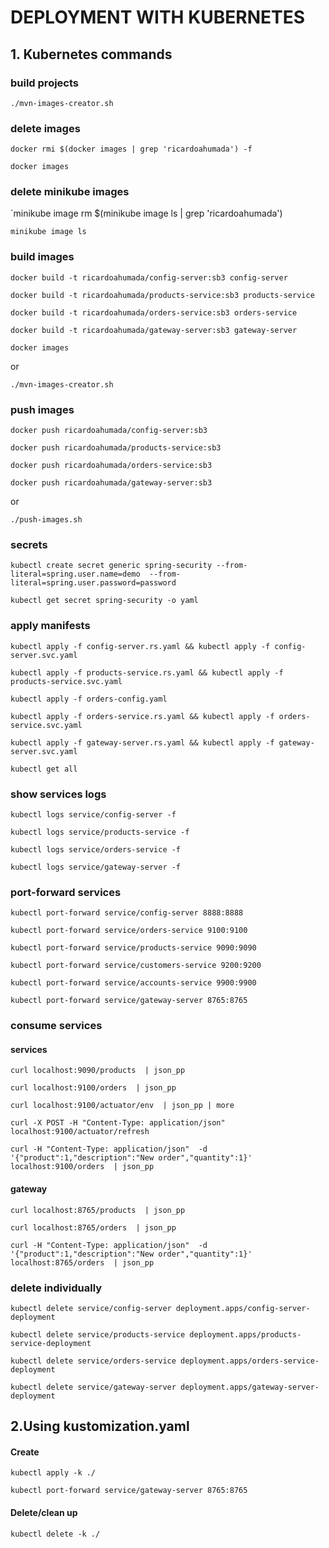 # DEPLOYMENT WITH KUBERNETES

## 1. Kubernetes commands

### build projects
`./mvn-images-creator.sh`


### delete images
`docker rmi $(docker images | grep 'ricardoahumada') -f`

`docker images`

### delete minikube images
`minikube image rm $(minikube image ls | grep 'ricardoahumada')

`minikube image ls`


### build images
`docker build -t ricardoahumada/config-server:sb3 config-server`

`docker build -t ricardoahumada/products-service:sb3 products-service`

`docker build -t ricardoahumada/orders-service:sb3 orders-service`

`docker build -t ricardoahumada/gateway-server:sb3 gateway-server`

`docker images`

or

`./mvn-images-creator.sh`

### push images
`docker push ricardoahumada/config-server:sb3`

`docker push ricardoahumada/products-service:sb3`

`docker push ricardoahumada/orders-service:sb3`

`docker push ricardoahumada/gateway-server:sb3`

or

`./push-images.sh`


### secrets
`kubectl create secret generic spring-security --from-literal=spring.user.name=demo  --from-literal=spring.user.password=password`

`kubectl get secret spring-security -o yaml`




### apply manifests
`kubectl apply -f config-server.rs.yaml && kubectl apply -f config-server.svc.yaml`

`kubectl apply -f products-service.rs.yaml && kubectl apply -f products-service.svc.yaml`

`kubectl apply -f orders-config.yaml`

`kubectl apply -f orders-service.rs.yaml && kubectl apply -f orders-service.svc.yaml`

`kubectl apply -f gateway-server.rs.yaml && kubectl apply -f gateway-server.svc.yaml`

`kubectl get all`


### show services logs
`kubectl logs service/config-server -f`

`kubectl logs service/products-service -f`

`kubectl logs service/orders-service -f`

`kubectl logs service/gateway-server -f`


### port-forward services
`kubectl port-forward service/config-server 8888:8888`

`kubectl port-forward service/orders-service 9100:9100`

`kubectl port-forward service/products-service 9090:9090`

`kubectl port-forward service/customers-service 9200:9200`

`kubectl port-forward service/accounts-service 9900:9900`

`kubectl port-forward service/gateway-server 8765:8765`


### consume services
#### services
`curl localhost:9090/products  | json_pp`

`curl localhost:9100/orders  | json_pp`

`curl localhost:9100/actuator/env  | json_pp | more`

`curl -X POST -H "Content-Type: application/json"  localhost:9100/actuator/refresh`

`curl -H "Content-Type: application/json"  -d '{"product":1,"description":"New order","quantity":1}' localhost:9100/orders  | json_pp`


#### gateway
`curl localhost:8765/products  | json_pp`

`curl localhost:8765/orders  | json_pp`

`curl -H "Content-Type: application/json"  -d '{"product":1,"description":"New order","quantity":1}' localhost:8765/orders  | json_pp`


### delete individually
`kubectl delete service/config-server deployment.apps/config-server-deployment`

`kubectl delete service/products-service deployment.apps/products-service-deployment`

`kubectl delete service/orders-service deployment.apps/orders-service-deployment`

`kubectl delete service/gateway-server deployment.apps/gateway-server-deployment`


## 2.Using kustomization.yaml
#### Create
`kubectl apply -k ./`

`kubectl port-forward service/gateway-server 8765:8765`

#### Delete/clean up
`kubectl delete -k ./`
